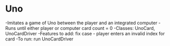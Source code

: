 # Uno

-Imitates a game of Uno between the player and an integrated computer
-Runs until either player or computer card count = 0
-Classes: UnoCard, UnoCardDriver
-Features to add: fix case - player enters an invalid index for card
-To run: run UnoCardDriver
